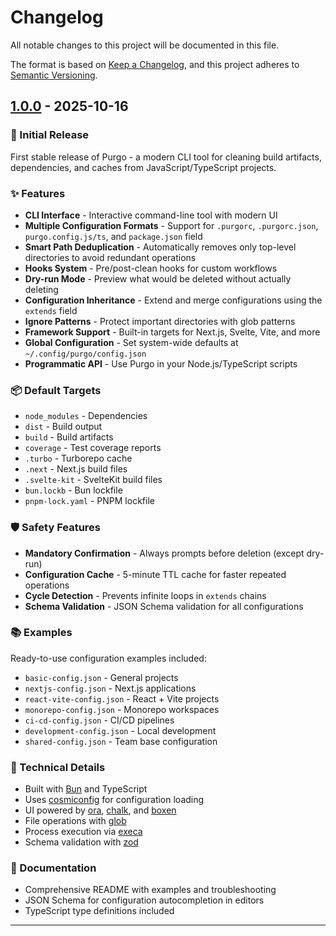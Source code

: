 # Changelog

All notable changes to this project will be documented in this file.

The format is based on [Keep a Changelog](https://keepachangelog.com/en/1.0.0/),
and this project adheres to [Semantic Versioning](https://semver.org/spec/v2.0.0.html).

## [1.0.0] - 2025-10-16

### 🎉 Initial Release

First stable release of Purgo - a modern CLI tool for cleaning build artifacts, dependencies, and caches from JavaScript/TypeScript projects.

### ✨ Features

- **CLI Interface** - Interactive command-line tool with modern UI
- **Multiple Configuration Formats** - Support for `.purgorc`, `.purgorc.json`, `purgo.config.js/ts`, and `package.json` field
- **Smart Path Deduplication** - Automatically removes only top-level directories to avoid redundant operations
- **Hooks System** - Pre/post-clean hooks for custom workflows
- **Dry-run Mode** - Preview what would be deleted without actually deleting
- **Configuration Inheritance** - Extend and merge configurations using the `extends` field
- **Ignore Patterns** - Protect important directories with glob patterns
- **Framework Support** - Built-in targets for Next.js, Svelte, Vite, and more
- **Global Configuration** - Set system-wide defaults at `~/.config/purgo/config.json`
- **Programmatic API** - Use Purgo in your Node.js/TypeScript scripts

### 📦 Default Targets

- `node_modules` - Dependencies
- `dist` - Build output
- `build` - Build artifacts
- `coverage` - Test coverage reports
- `.turbo` - Turborepo cache
- `.next` - Next.js build files
- `.svelte-kit` - SvelteKit build files
- `bun.lockb` - Bun lockfile
- `pnpm-lock.yaml` - PNPM lockfile

### 🛡️ Safety Features

- **Mandatory Confirmation** - Always prompts before deletion (except dry-run)
- **Configuration Cache** - 5-minute TTL cache for faster repeated operations
- **Cycle Detection** - Prevents infinite loops in `extends` chains
- **Schema Validation** - JSON Schema validation for all configurations

### 📚 Examples

Ready-to-use configuration examples included:

- `basic-config.json` - General projects
- `nextjs-config.json` - Next.js applications
- `react-vite-config.json` - React + Vite projects
- `monorepo-config.json` - Monorepo workspaces
- `ci-cd-config.json` - CI/CD pipelines
- `development-config.json` - Local development
- `shared-config.json` - Team base configuration

### 🔧 Technical Details

- Built with [Bun](https://bun.sh) and TypeScript
- Uses [cosmiconfig](https://github.com/davidtheclark/cosmiconfig) for configuration loading
- UI powered by [ora](https://github.com/sindresorhus/ora), [chalk](https://github.com/chalk/chalk), and [boxen](https://github.com/sindresorhus/boxen)
- File operations with [glob](https://github.com/isaacs/node-glob)
- Process execution via [execa](https://github.com/sindresorhus/execa)
- Schema validation with [zod](https://github.com/colinhacks/zod)

### 📖 Documentation

- Comprehensive README with examples and troubleshooting
- JSON Schema for configuration autocompletion in editors
- TypeScript type definitions included

---

[1.0.0]: https://github.com/andrebpessoa/purgo/releases/tag/v1.0.0

